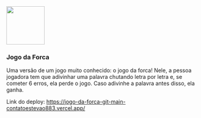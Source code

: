 <img src="https://github.com/contatoestevao883/jogo-da-forca/assets/122030037/e2ffe804-aed9-437d-90eb-8019182d61cb" width=100px>  

### Jogo da Forca

Uma versão de um jogo muito conhecido: o jogo da forca! Nele, a pessoa jogadora tem que adivinhar uma palavra chutando letra por letra e, se cometer 6 erros, ela perde o jogo. Caso adivinhe a palavra antes disso, ela ganha. 

Link do deploy: https://jogo-da-forca-git-main-contatoestevao883.vercel.app/
